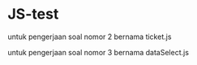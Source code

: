 # JS-test

untuk pengerjaan soal nomor 2 bernama ticket.js

untuk pengerjaan soal nomor 3 bernama dataSelect.js
